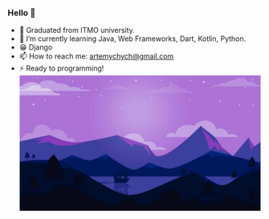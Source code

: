 ### Hello 👋



- 🔭 Graduated from ITMO university.
- 🌱 I’m currently learning Java, Web Frameworks, Dart, Kotlin, Python.
- 😁 Django 
- 📫 How to reach me: artemychych@gmail.com
- ⚡ Ready to programming!
![Wallpaper](https://github.com/artemychych/artemychych/blob/main/minimalist-landscape-to-1920x1080.jpg)
